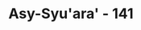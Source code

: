 ---
title: "Asy-Syu'ara' - 141"
no: 141
arabic_no: ١٤١
ayah: كَذَّبَتْ ثَمُوْدُ الْمُرْسَلِيْنَ  ۖ 
translation: "Kaum Samud telah mendustakan para rasul."
tafsir: "Ayat ini menerangkan bahwa kaum Samud telah mendustakan rasul yang diutus kepada mereka, yaitu Nabi Saleh (al-A'raf/7: 73-79). Nabi Saleh termasuk salah seorang keturunan dari seorang yang bernama samud. Dengan perkataan lain bahwa Nabi Saleh dengan kaum Samud sama-sama berasal dari keturunan samud. Menurut suatu riwayat, samud adalah anak kandung 'ad, sedang menurut riwayat yang lain, samud adalah saudara sepupu dari 'ad. Sekalipun ada perbedaan demikian, namun dapat ditetapkan bahwa antara kaum Samud dengan kaum 'ad masih mempunyai hubungan yang dekat. samud adalah putra dari Aus bin Aram bin Sam bin Nuh.\n\nKaum Samud bertempat tinggal di kota hijr (Mada'in salih) sampai ke Wadil Qura, yaitu tempat yang terletak antara Hejaz dan Syam, di sebelah tenggara negeri Madyan. Peninggalan mereka sampai sekarang masih terdapat di daerah ini, yang pada umumnya dapat menunjukkan bagaimana kekuasaan mereka dahulu dan betapa kemakmuran yang telah mereka capai. Periode kehidupan mereka setelah periode kaum 'ad dan pengutusan Nabi Saleh kepada kaum Samud ini adalah sebelum pengutusan Nabi Ibrahim kepada bangsa Babilonia (lihat kosakata Samud dalam Tafsir ini)."
---